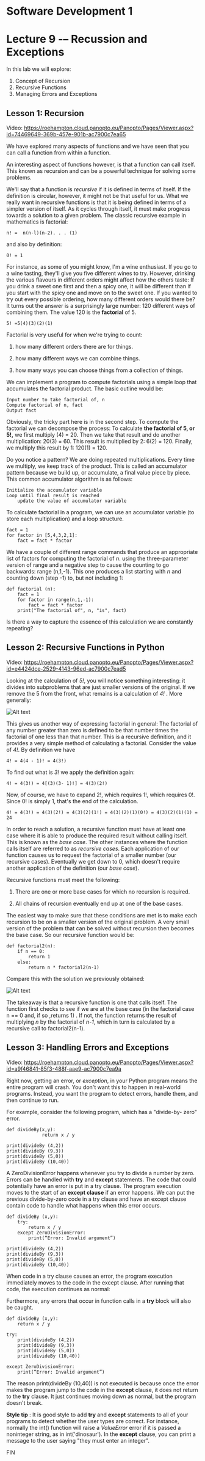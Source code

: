 # Software Development 1 
# Lecture 9 -– Recussion and Exceptions

In this lab we will explore:

1. Concept of Recursion
2. Recursive Functions
3. Managing Errors and Exceptions


## Lesson 1: Recursion
Video: https://roehampton.cloud.panopto.eu/Panopto/Pages/Viewer.aspx?id=74469649-369b-457e-901b-ac7900c7ea65


We have explored many aspects of functions and we have seen that you can call a function from within a function.

An interesting aspect of functions however, is that a function can call itself. This known as recursion and can be a powerful technique for solving some problems.

We&#39;ll say that a function is _recursive_ if it is defined in terms of itself. If the definition is circular, however, it might not be that useful for us. What we really want in recursive functions is that it is being defined in terms of a simpler version of itself. As it cycles through itself, it must make progress towards a solution to a given problem. The classic recursive example in mathematics is factorial:


    n! =  n(n-l)(n-2). . . (1) 
    
    
and also by definition:


    0! = 1
    

For instance, as some of you might know, I&#39;m a wine enthusiast. If you go to a wine tasting, they&#39;ll give you five different wines to try. However, drinking the various flavours in different orders might affect how the others taste: If you drink a sweet one first and then a spicy one, it will be different than if you start with the spicy one and move on to the sweet one. If you wanted to try out every possible ordering, how many different orders would there be? It turns out the answer is a surprisingly large number: 120 different ways of combining them. The value 120 is the **factorial** of 5.


    5! =5(4)(3)(2)(1) 
    
    
Factorial is very useful for when we&#39;re trying to count:


1. how many different orders there are for things.

2. how many different ways we can combine things.

3. how many ways you can choose things from a collection of things.




We can implement a program to compute factorials using a simple loop that accumulates the factorial product. The basic outline would be:


    Input number to take factorial of, n 
    Compute factorial of n, fact
    Output fact 


Obviously, the tricky part here is in the second step.
 To compute the factorial we can decompose the process: To calculate **the factorial of 5, or 5!,** we first multiply (4) = 20. Then we take that result and do another multiplication: 20(3) = 60. This result is multiplied by 2: 6(2) = 120. Finally, we multiply this result by 1: 120(1) = 120.

Do you notice a pattern? We are doing repeated multiplications. Every time we multiply, we keep track of the product. This is called an accumulator pattern because we build up, or accumulate, a final value piece by piece. This common accumulator algorithm is as follows:


    Initialize the accumulator variable 
    Loop until final result is reached 
        update the value of accumulator variable 


To calculate factorial in a program, we can use an accumulator variable (to store each multiplication) and a loop structure.


    fact = 1
    for factor in [5,4,3,2,1]: 
        fact = fact * factor 


We have a couple of different range commands that produce an appropriate list of factors for computing the factorial of _n_. using the three-parameter version of range and a negative step to cause the counting to go backwards: range (n,1,-1). This one produces a list starting with _n_ and counting down (step -1) to, but not including 1:


    def factorial (n):
        fact = 1
        for factor in range(n,1,-1): 
            fact = fact * factor
        print("The factorial of", n, "is", fact) 

Is there a way to capture the essence of this calculation we are constantly repeating?


## Lesson 2: Recursive Functions in Python
Video: https://roehampton.cloud.panopto.eu/Panopto/Pages/Viewer.aspx?id=e4424dce-2529-4143-96ed-ac7900c7ead5


Looking at the calculation of _5!_, you will notice something interesting: it divides into subproblems that are just smaller versions of the original. If we remove the 5 from the front, what remains is a calculation of _4!_ . 
More generally:

![Alt text](img_factorial.png?raw=false "Expressin factorial as a recursive structure")


This gives us another way of expressing factorial in general: The factorial of any number greater than zero is defined to be that number times the factorial of one less than that number. This is a recursive definition, and it provides a very simple method of calculating a factorial. Consider the value of _4!_. By definition we have


    4! = 4(4 - 1)! = 4(3!)
   
To find out what is _3!_ we apply the definition again:


    4! = 4(3!) = 4[(3)(3- 1)!] = 4(3)(2!)


Now, of course, we have to expand 2!, which requires 1!, which requires 0!. Since 0! is simply 1, that&#39;s the end of the calculation.


    4! = 4(3!) = 4(3)(2!) = 4(3)(2)(1!) = 4(3)(2)(1)(0!) = 4(3)(2)(1)(1) = 24
    
    
In order to reach a solution, a recursive function must have at least one case where it is able to produce the required result without calling itself. This is known as the _base case_. The other instances where the function calls itself are referred to as _recursive cases_. Each appli­cation of our function causes us to request the factorial of a smaller number (our recursive cases). Eventually we get down to 0, which doesn&#39;t require another application of the definition (our _base case_).

Recursive functions must meet the following:


1. There are one or more base cases for which no recursion is required.

2. All chains of recursion eventually end up at one of the base cases.


The easiest way to make sure that these conditions are met is to make each recursion to be on a smaller version of the original prob­lem. A very small version of the problem that can be solved without recursion then becomes the base case. So our recursive function would be:


    def factorial2(n): 
        if n == 0: 
            return 1 
        else: 
            return n * factorial2(n-1) 


Compare this with the solution we previously obtained:

![Alt text](img_factorial2.png?raw=false "Expressin factorial as a recursive structure")


The takeaway is that a recursive function is one that calls itself. The function first checks to see if we are at the base case (in the factorial case n == 0 and, if so ,returns 1) . If not, the function returns the result of multiplying _n_ by the factorial of _n-1_, which in turn is calculated by a recursive call to factorial2(n-1).


## Lesson 3: Handling Errors and Exceptions
Video: https://roehampton.cloud.panopto.eu/Panopto/Pages/Viewer.aspx?id=a9f46841-85f3-488f-aae9-ac7900c7ea9a


Right now, getting an error, or _exception_, in your Python program means the entire program will crash. You don&#39;t want this to happen in real-world programs. Instead, you want the program to detect errors, handle them, and then continue to run.

For example, consider the following program, which has a &quot;divide-by- zero&quot; error.


    def divideBy(x,y):
                 return x / y

    print(divideBy (4,2))
    print(divideBy (9,3))
    print(divideBy (5,0))
    print(divideBy (10,40))


A ZeroDivisionError happens whenever you try to divide a number by zero. Errors can be handled with **try** and **except** statements. The code that could potentially have an error is put in a try clause. The program execution moves to the start of an **except clause** if an error happens. We can put the previous divide-by-zero code in a try clause and have an except clause contain code to handle what happens when this error occurs.


    
    def divideBy (x,y):
        try:
            return x / y
        except ZeroDivisionError:
            print(“Error: Invalid argument”)

    print(divideBy (4,2))
    print(divideBy (9,3))
    print(divideBy (5,0))
    print(divideBy (10,40))



When code in a try clause causes an error, the program execution immediately moves to the code in the except clause. After running that code, the execution continues as normal:


Furthermore, any errors that occur in function calls in a **try** block will also be caught.


    def divideBy (x,y):
        return x / y

    try: 
        print(divideBy (4,2))
        print(divideBy (9,3))
        print(divideBy (5,0))
        print(divideBy (10,40))
    
    except ZeroDivisionError:
        print(“Error: Invalid argument”)



The reason print(divideBy (10,40)) is not executed is because once the error makes the program jump to the code in the **except** clause, it does not return to the **try** clause. It just continues moving down as normal, but the program doesn&#39;t break.


**Style tip** : It is good style to add **try** and **except** statements to all of your programs to detect whether the user types are correct. For instance, normally the int() function will raise a _ValueError_ error if it is passed a noninteger string, as in int(&#39;dinosaur&#39;). In the **except** clause, you can print a message to the user saying &quot;they must enter an integer&quot;.


FIN
